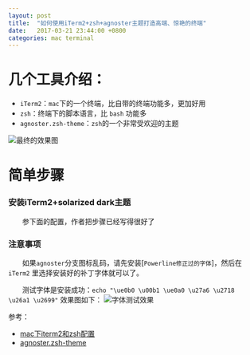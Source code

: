```yaml
---
layout: post
title:  "如何使用iTerm2+zsh+agnoster主题打造高端、惊艳的终端"
date:   2017-03-21 23:44:00 +0800
categories: mac terminal
---
```


# 几个工具介绍：
- `iTerm2`：`mac`下的一个终端，比自带的终端功能多，更加好用
- `zsh`：终端下的脚本语言，比 `bash` 功能多
- `agnoster.zsh-theme`：`zsh`的一个非常受欢迎的主题

![最终的效果图](http://om2mb5z83.bkt.clouddn.com/iterm2_zsh_agnoster.png "最终的效果图")

# 简单步骤
### 安装iTerm2+solarized dark主题
&emsp;&emsp;参下面的配置，作者把步骤已经写得很好了

### 注意事项
&emsp;&emsp;如果`agnoster`分支图标乱码，请先安装[`Powerline修正过的字体`]，然后在 `iTerm2` 里选择安装好的补丁字体就可以了。

&emsp;&emsp;测试字体是安装成功：`echo "\ue0b0 \u00b1 \ue0a0 \u27a6 \u2718 \u26a1 \u2699"`   效果图如下：
![字体测试效果](https://gist.githubusercontent.com/agnoster/3712874/raw/characters.png "字体测试效果")


参考：
- [mac下iterm2和zsh配置](http://orangecoder.com/2016/01/28/iterm2-zsh/ "mac下iterm2和zsh配置")
- [agnoster.zsh-theme](https://gist.github.com/agnoster/3712874 "一个zsh的主题")

